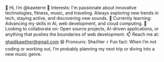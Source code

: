 👋 Hi, I’m @kawterre
👀 Interests: I'm passionate about innovative technologies, fitness, music, and traveling. Always exploring new trends in tech, staying active, and discovering new sounds.
🌱 Currently learning: Advancing my skills in AI, web development, and cloud computing.
💞️ Looking to collaborate on: Open source projects, AI-driven applications, or anything that pushes the boundaries of web development.
📫 Reach me at: ghadikawther@gmail.com
😄 Pronouns: She/Her
⚡ Fun fact: When I’m not coding or working out, I’m probably planning my next trip or diving into a new music genre.
